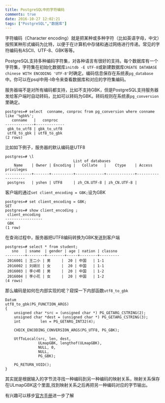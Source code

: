 ```yaml
---
title: PostgreSQL中的字符编码
comments: true
date: 2016-10-27 12:02:21
tags: ["PostgreSQL","数据库"]
---
```



字符编码（Character encoding）就是把某种或多种字符（比如英语字母，中文）按照某种形式编码为比特，以便于在计算机中存储和通过网络进行传递。常见的字符编码有ASCII、UTF-8、GBK等等。


PostgreSQL支持多种编码字符集，对各种语言有很好的支持。每个数据库有一个字符集，字符集在初始化数据库`initdb -E UTF-8`或新建数据库`CREATE DATABASE chinese WITH ENCODING 'UTF-8'`时确定。编码信息保存在系统表`pg_database`中。你可以在psql中用-l命令来查看数据库和对应的字符集编码。

服务器端不是对所有编码都支持，比如不支持GBK，但是PostgreSQL支持服务器发给客户端时自动转码，比如可以转码为GBK。转码规则在系统表`pg_conversion`里确定。
```
postgres=# select  conname, conproc from pg_conversion where conname like '%gbk%';
   conname   |   conproc   
-------------+-------------
 gbk_to_utf8 | gbk_to_utf8
 utf8_to_gbk | utf8_to_gbk
(2 rows)

```
比如如下例子，服务器的默认编码是UTF8
```
postgres=# \l
                               List of databases
    Name    | Owner | Encoding |   Collate   |    Ctype    | Access privileges 
------------+-------+----------+-------------+-------------+-------------------
 postgres   | yshen | UTF8     | zh_CN.UTF-8 | zh_CN.UTF-8 | 
```
客户端的通过`set client_encoding = GBK;`设为GBK
```
postgres=# set client_encoding = GBK;
SET
postgres=# show client_encoding ;
 client_encoding 
-----------------
 GBK
(1 row)
```
在查询过程中，服务器把UTF8编码转换为GBK发送到客户端
```
postgres=# select * from student;
   sno   | sname  | gender | age | nation | classno 
---------+--------+--------+-----+--------+---------
 2016001 | 王二小 | 男     |  20 | 中国   | 1-1
 2016002 | 刘胡兰 | 女     |  20 | 中国   | 1-1
 2016003 | 李小明 | 男     |  20 | 中国   | 1-2
 2016004 | 李小花 | 女     |  20 | 中国   | 1-2
(4 rows)
```

那么编码是如何在内部实现的呢？窥探一下内部函数`utf8_to_gbk`
```
Datum
utf8_to_gbk(PG_FUNCTION_ARGS)
{
	unsigned char *src = (unsigned char *) PG_GETARG_CSTRING(2);
	unsigned char *dest = (unsigned char *) PG_GETARG_CSTRING(3);
	int			len = PG_GETARG_INT32(4);

	CHECK_ENCODING_CONVERSION_ARGS(PG_UTF8, PG_GBK);

	UtfToLocal(src, len, dest,
			   ULmapGBK, lengthof(ULmapGBK),
			   NULL, 0,
			   NULL,
			   PG_GBK);

	PG_RETURN_VOID();
}

```
其实就是根据输入的字节流寻找一种编码到另一种编码的映射关系，映射关系保存在ULmapGBK这个里面,找到映射关系之后再把另一种编码对应的字节输出。

有兴趣可以移步[官方手册](https://www.postgresql.org/docs/9.5/static/multibyte.html)进一步了解

